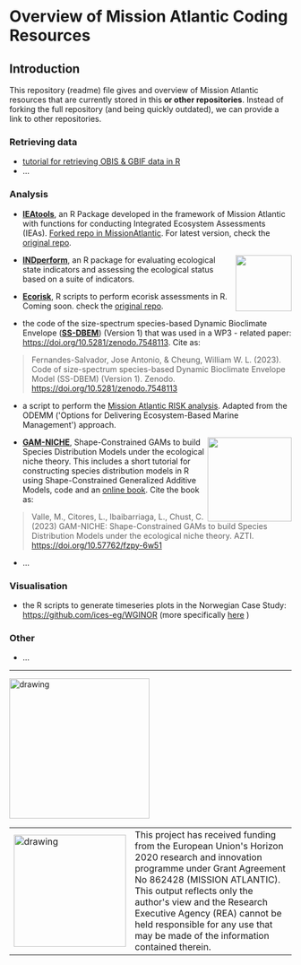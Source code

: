 # Overview of Mission Atlantic Coding Resources

## Introduction

This repository (readme) file gives and overview of Mission Atlantic resources that are currently stored in this **or other repositories**. Instead of forking the full repository (and being quickly outdated), we can provide a link to other repositories.

### Retrieving data
- [tutorial for retrieving OBIS & GBIF data in R](https://github.com/missionatlantic/obis_gbif_tutorial) 
- ...

 
### Analysis
- [**IEAtools**](https://github.com/missionatlantic/IEAtools), an R Package developed in the framework of Mission Atlantic with functions for conducting Integrated Ecosystem Assessments (IEAs). [Forked repo in MissionAtlantic](https://github.com/missionatlantic/IEAtools). For latest version, check the [original repo](https://github.com/saskiaotto/IEAtools).

<img src="https://github.com/saskiaotto/INDperform/raw/master/man/figures/logo.png" align="right" height="100">

- [**INDperform**](https://github.com/saskiaotto/INDperform), an R package for evaluating ecological state indicators and assessing the ecological status based on a suite of indicators.


- [**Ecorisk**](https://github.com/missionatlantic/ecorisk), R scripts to perform ecorisk assessments in R. Coming soon. check the [original repo](https://github.com/HeleneGutte/ecorisk).
- the code of the size-spectrum species-based Dynamic Bioclimate Envelope ([**SS-DBEM**](https://doi.org/10.5281/zenodo.7548113)) (Version 1) that was used in a WP3 - related paper: https://doi.org/10.5281/zenodo.7548113. Cite as:
> Fernandes-Salvador, Jose Antonio, & Cheung, William W. L. (2023). Code of size-spectrum species-based Dynamic Bioclimate Envelope Model (SS-DBEM) (Version 1). Zenodo. https://doi.org/10.5281/zenodo.7548113

- a script to perform the [Mission Atlantic RISK analysis](https://github.com/missionatlantic/MissionAtlantic-RISK-Analysis). Adapted from the ODEMM ('Options for Delivering Ecosystem-Based Marine Management') approach.

<p><img src="https://gam-niche.azti.es/wp-content/uploads/2023/05/logo_gam_niche_web.jpg" width="150" align="right"></p>

- [**GAM-NICHE**](https://gam-niche.azti.es/), Shape-Constrained GAMs to build Species Distribution Models under the ecological niche theory. This includes a short tutorial for constructing species distribution models in R using Shape-Constrained Generalized Additive Models, code and an [online book](https://gam-niche.azti.es/).
Cite the book as:
 > Valle, M., Citores, L., Ibaibarriaga, L., Chust, C. (2023) GAM-NICHE: Shape-Constrained GAMs to build Species Distribution Models under the ecological niche theory. AZTI. https://doi.org/10.57762/fzpy-6w51


- ...
 
### Visualisation

- the R scripts to generate timeseries plots in the Norwegian Case Study: https://github.com/ices-eg/WGINOR (more specifically [here](https://github.com/ices-eg/WGINOR/blob/8b4277a9c4fd035837f8945bdebbda6410fb94eb/TAF_ATAC/utilities.R#L58) )

### Other
- ...








---
<img src="https://d33wubrfki0l68.cloudfront.net/3c7a986788206cd92394530e349a3a7c1ac17036/bcbea/logo.png" alt="drawing" width="250"/>

<table>
  <tr>
<td><img src="https://d33wubrfki0l68.cloudfront.net/8a5238b8d18dd86c0b02e452f791716943f9b30d/58bd9/eu-flag.png" alt="drawing" width="200" style="vertical-align:middle"/></td>
    <td> This project has received funding from the European Union's Horizon 2020 research and innovation programme under Grant Agreement No 862428 (MISSION ATLANTIC). This output reflects only the author's view and the Research Executive Agency (REA) cannot be held responsible for any use that may be made of the information contained therein.</td>
      </tr>
      </table>
      

